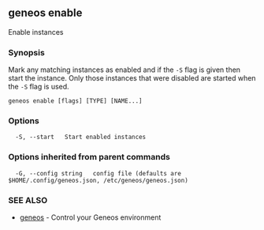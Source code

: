 ## geneos enable

Enable instances

### Synopsis


Mark any matching instances as enabled and if the `-S` flag is given
then start the instance. Only those instances that were disabled are started
when the `-S` flag is used.


```
geneos enable [flags] [TYPE] [NAME...]
```

### Options

```
  -S, --start   Start enabled instances
```

### Options inherited from parent commands

```
  -G, --config string   config file (defaults are $HOME/.config/geneos.json, /etc/geneos/geneos.json)
```

### SEE ALSO

* [geneos](geneos.md)	 - Control your Geneos environment

